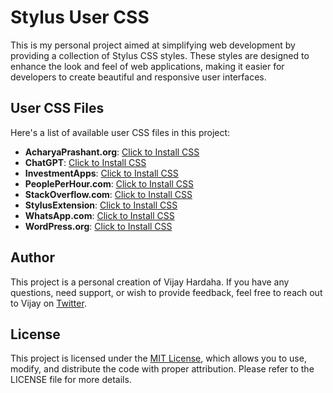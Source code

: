 # Stylus User CSS

This is my personal project aimed at simplifying web development by providing a collection of Stylus CSS styles. These styles are designed to enhance the look and feel of web applications, making it easier for developers to create beautiful and responsive user interfaces.

## User CSS Files

Here's a list of available user CSS files in this project:

- **AcharyaPrashant.org**: [Click to Install CSS](https://github.com/vijayhardaha/stylus-user-css/raw/master/dist/acharyaprashant.org/index.user.css)
- **ChatGPT**: [Click to Install CSS](https://github.com/vijayhardaha/stylus-user-css/raw/master/dist/chatgpt/index.user.css)
- **InvestmentApps**: [Click to Install CSS](https://github.com/vijayhardaha/stylus-user-css/raw/master/dist/investment-apps/index.user.css)
- **PeoplePerHour.com**: [Click to Install CSS](https://github.com/vijayhardaha/stylus-user-css/raw/master/dist/peopleperhour.com/index.user.css)
- **StackOverflow.com**: [Click to Install CSS](https://github.com/vijayhardaha/stylus-user-css/raw/master/dist/stackoverflow/index.user.css)
- **StylusExtension**: [Click to Install CSS](https://github.com/vijayhardaha/stylus-user-css/raw/master/dist/stylus-extension/index.user.css)
- **WhatsApp.com**: [Click to Install CSS](https://github.com/vijayhardaha/stylus-user-css/raw/master/dist/whatsapp.com/index.user.css)
- **WordPress.org**: [Click to Install CSS](https://github.com/vijayhardaha/stylus-user-css/raw/master/dist/wordpress/index.user.css)

## Author

This project is a personal creation of Vijay Hardaha. If you have any questions, need support, or wish to provide feedback, feel free to reach out to Vijay on [Twitter](https://twitter.com/vijayhardaha).

## License

This project is licensed under the [MIT License](LICENSE), which allows you to use, modify, and distribute the code with proper attribution. Please refer to the LICENSE file for more details.
